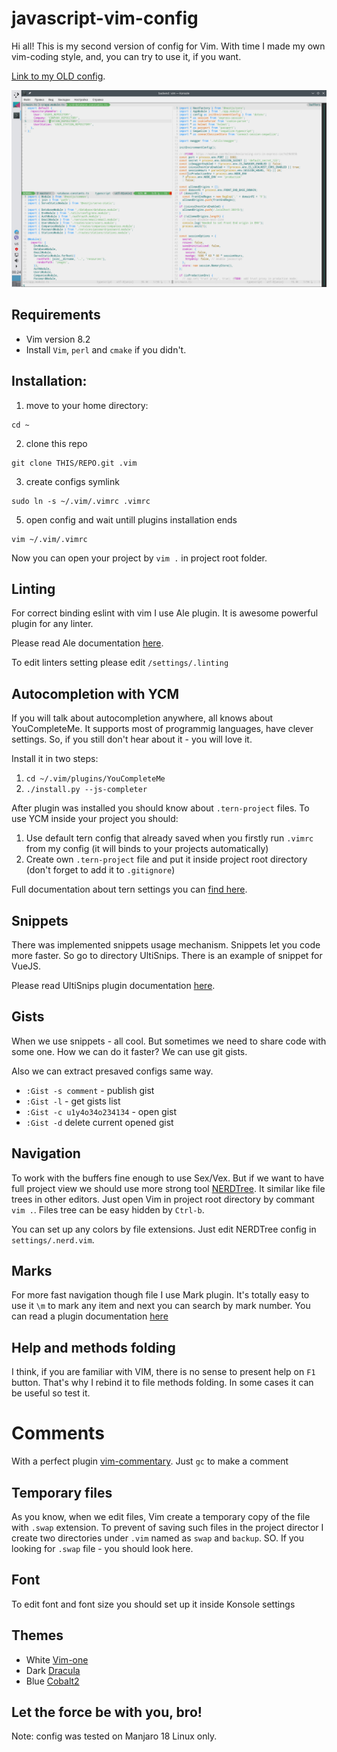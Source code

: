 # javascript-vim-config

Hi all! This is my second version of config for Vim. With time I made my own vim-coding style, and, you can try to use it, if you want.

[Link to my OLD config](https://github.com/PinkyRabbit/nodejs-python-vim-config).

![Vim image](https://raw.githubusercontent.com/PinkyRabbit/my-js-vim-cfg-v2/master/vim-demo.png "Vim image")

## Requirements

* Vim version 8.2
* Install `Vim`, `perl` and `cmake` if you didn't.

## Installation:

1. move to your home directory:

```
cd ~
```

2. clone this repo

```
git clone THIS/REPO.git .vim
```

3. create configs symlink

```
sudo ln -s ~/.vim/.vimrc .vimrc
```

5. open config and wait untill plugins installation ends

```
vim ~/.vim/.vimrc
```

Now you can open your project by `vim .` in project root folder.

## Linting

For correct binding eslint with vim I use Ale plugin. It is awesome powerful plugin for any linter.

Please read Ale documentation [here](https://github.com/dense-analysis/ale).

To edit linters setting please edit `/settings/.linting`

## Autocompletion with YCM

If you will talk about autocompletion anywhere, all knows about YouCompleteMe. It supports most of programmig languages, have clever settings. So, if you still don't hear about it - you will love it.

Install it in two steps:
1. `cd ~/.vim/plugins/YouCompleteMe`
2. `./install.py --js-completer`

After plugin was installed you should know about `.tern-project` files. To use YCM inside your project you should:
1. Use default tern config that already saved when you firstly run `.vimrc` from my config (it will binds to your projects automatically)
2. Create own `.tern-project` file and put it inside project root directory (don't forget to add it to `.gitignore`)

Full documentation about tern settings you can [find here](https://ternjs.net/doc/manual.html).

## Snippets

There was implemented snippets usage mechanism. Snippets let you code more faster. So go to directory UltiSnips. There is an example of snippet for VueJS.

Please read UltiSnips plugin documentation [here](https://github.com/SirVer/ultisnips). 

## Gists

When we use snippets - all cool. But sometimes we need to share code with some one. How we can do it faster? We can use git gists.

Also we can extract presaved configs same way.

* `:Gist -s comment` - publish gist
* `:Gist -l` - get gists list
* `:Gist -c u1y4o34o234134` - open gist
* `:Gist -d` delete current opened gist

## Navigation

To work with the buffers fine enough to use Sex/Vex. But if we want to have full project view we should use more strong tool [NERDTree](https://github.com/preservim/nerdtree). It similar like file trees in other editors. Just open Vim in project root directory by commant `vim .`. Files tree can be easy hidden by `Ctrl-b`.

You can set up any colors by file extensions. Just edit NERDTree config in `settings/.nerd.vim`.

## Marks

For more fast navigation though file I use Mark plugin. It's totally easy to use it `\m` to mark any item and next you can search by mark number. You can read a plugin documentation [here](https://github.com/inkarkat/vim-mark)

## Help and methods folding

I think, if you are familiar with VIM, there is no sense to present help on `F1` button. That's why I rebind it to file methods folding. In some cases it can be useful so test it.

# Comments

With a perfect plugin [vim-commentary](https://github.com/tpope/vim-commentary). Just `gc` to make a comment

## Temporary files

As you know, when we edit files, Vim create a temporary copy of the file with `.swap` extension. To prevent of saving such files in the project director I create two directories under `.vim` named as `swap` and `backup`. SO. If you looking for `.swap` file - you should look here.

## Font

To edit font and font size you should set up it inside Konsole settings

## Themes

* White [Vim-one](https://github.com/rakr/vim-one)
* Dark [Dracula](https://github.com/crusoexia/vim-dracula)
* Blue [Cobalt2](https://github.com/GertjanReynaert/cobalt2-vim-theme)

## Let the force be with you, bro!

Note: config was tested on Manjaro 18 Linux only.
